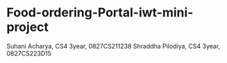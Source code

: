 # Food-ordering-Portal-iwt-mini-project
Suhani Acharya, CS4 3year, 0827CS211238
Shraddha Pilodiya, CS4 3year, 0827CS223D15


